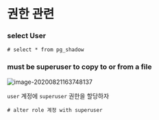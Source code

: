 # 권한 관련

### select User

`# select * from pg_shadow`



### must be superuser to copy to or from a file

![image-20200821163748137](C:\Users\7040_64bit\AppData\Roaming\Typora\typora-user-images\image-20200821163748137.png)

`user` 계정에 `superuser` 권한을 할당하자

`# alter role 계정 with superuser`